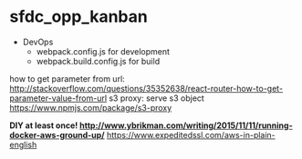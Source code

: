 # sfdc_opp_kanban

* DevOps
  * webpack.config.js for development
  * webpack.build.config.js for build


how to get parameter from url: http://stackoverflow.com/questions/35352638/react-router-how-to-get-parameter-value-from-url
s3 proxy: serve s3 object https://www.npmjs.com/package/s3-proxy

**DIY at least once! http://www.ybrikman.com/writing/2015/11/11/running-docker-aws-ground-up/**
https://www.expeditedssl.com/aws-in-plain-english
